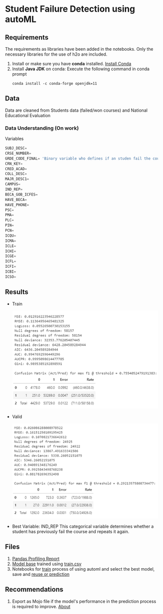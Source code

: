 # Student Failure Detection using autoML

## Requirements
The requirements as libraries have been added in the notebooks.
Only the necessary libraries for the use of h2o are included.

1. Install or make sure you have **conda** installed. [Install Conda](https://docs.anaconda.com/anaconda/install/index.html)
2. Install **Java JDK** on conda: Execute the following command in conda prompt
    ```shell
    conda install -c conda-forge openjdk=11
    ```

## Data
Data are cleaned from Students data (failed/won courses) and National Educational Evaluation

### Data Understanding (On work)
Variables
```python
SUBJ_DESC=
CRSE_NUMBER=
GRDE_CODE_FINAL= 'Binary variable who defines if an studen fail the course (0) or passed (1)'
CRN_KEY=
CRED_ACAD=
COLL_DESC=
MAJR_DESC1=
CAMPUS=
IND_REP=
BECA_GOB_ICFES=
HAVE_BECA=
HAVE_PHONE=
PSC=
PMA=
PLC=
PIN=
PCN=
ICQU=
ICMA=
ICLE=
ICHI=
ICGE=
ICFL=
ICFI=
ICBI=
ICSO=
```

## Results
- Train

    ![](./images/Train.PNG)
- Valid

    ![](./images/Valid.PNG)

- Best Variable: IND_REP
    This categorical variable determines whether a student has previously fail the course and repeats it again.

## Files

1. [Pandas Profiling Report](https://htmlpreview.github.io/?https://github.com/migeruj/SFD_Colombia/blob/main/Report.html)
2. [Model base](StackedEnsemble_BestOfFamily_AutoML_20210628_223625) trained using [train.csv](train.csv)
3. Notebooks for [train](Train.ipynb) process of using automl and select the best model, save and [reuse or prediction](Predict.ipynb)

## Recommendations

1. Export as Mojo file if the model's performance in the prediction process is required to improve. [About](http://docs.h2o.ai/h2o/latest-stable/h2o-docs/productionizing.html)
